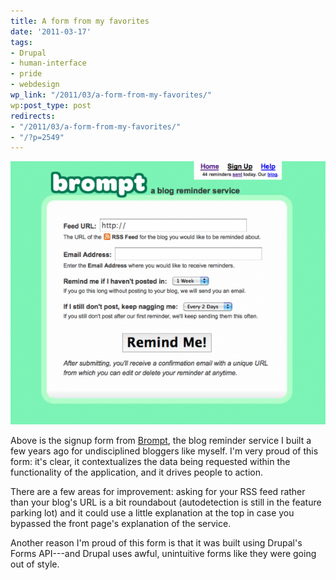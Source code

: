 ```yaml
---
title: A form from my favorites
date: '2011-03-17'
tags:
- Drupal
- human-interface
- pride
- webdesign
wp_link: "/2011/03/a-form-from-my-favorites/"
wp:post_type: post
redirects:
- "/2011/03/a-form-from-my-favorites/"
- "/?p=2549"
---
```


![](2011-03-17-A-form-from-my-favorites/brompt-signup-600x501.png "brompt-signup")

Above is the signup form from [Brompt](http://brompt.com), the blog reminder service I built a few years ago for undisciplined bloggers like myself. I'm very proud of this form: it's clear, it contextualizes the data being requested within the functionality of the application, and it drives people to action.

There are a few areas for improvement: asking for your RSS feed rather than your blog's URL is a bit roundabout (autodetection is still in the feature parking lot) and it could use a little explanation at the top in case you bypassed the front page's explanation of the service.

Another reason I'm proud of this form is that it was built using Drupal's Forms API---and Drupal uses awful, unintuitive forms like they were going out of style.
